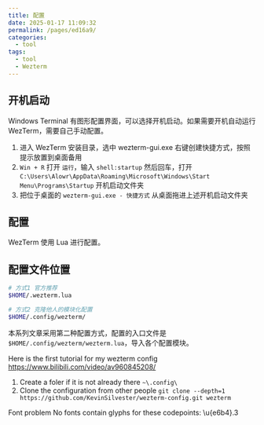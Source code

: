 ```yaml
---
title: 配置
date: 2025-01-17 11:09:32
permalink: /pages/ed16a9/
categories: 
  - tool
tags: 
  - tool
  - Wezterm
---
```


## 开机启动

Windows Terminal 有图形配置界面，可以选择开机启动。如果需要开机自动运行 WezTerm，需要自己手动配置。

1. 进入 WezTerm 安装目录，选中 wezterm-gui.exe 右键创建快捷方式，按照提示放置到桌面备用
2. `Win + R` 打开 `运行`，输入 `shell:startup` 然后回车，打开 `C:\Users\Alowr\AppData\Roaming\Microsoft\Windows\Start Menu\Programs\Startup` 开机启动文件夹
3. 把位于桌面的 `wezterm-gui.exe - 快捷方式` 从桌面拖进上述开机启动文件夹

## 配置

WezTerm 使用 Lua 进行配置。

## 配置文件位置

```bash
# 方式1 官方推荐
$HOME/.wezterm.lua

# 方式2 克隆他人的模块化配置
$HOME/.config/wezterm/
```

本系列文章采用第二种配置方式，配置的入口文件是 `$HOME/.config/wezterm/wezterm.lua`，导入各个配置模块。

Here is the first tutorial for my wezterm config https://www.bilibili.com/video/av960845208/

1. Create a foler if it is not already there `~\.config\`
2. Clone the configuration from other people `git clone --depth=1 https://github.com/KevinSilvester/wezterm-config.git wezterm`

Font problem
No fonts contain glyphs for these codepoints:
\u{e6b4}.3
